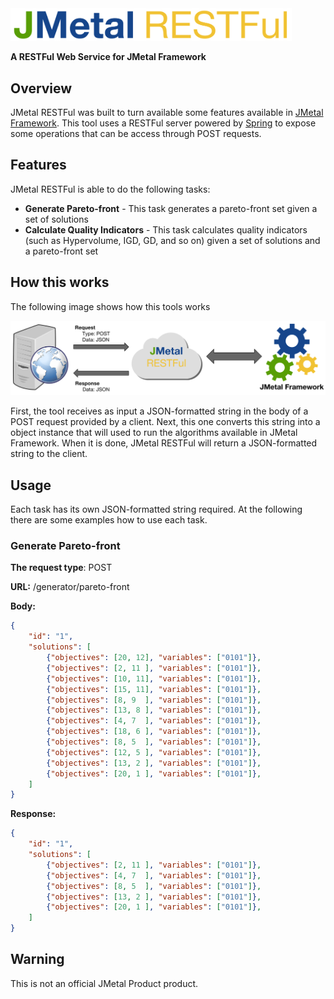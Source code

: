 <img src="https://raw.githubusercontent.com/thiagodnf/jmetal-restful/master/src/main/resources/assets/logo.png" width="450"/>


**A RESTFul Web Service for JMetal Framework**

Overview
-
JMetal RESTFul was built to turn available some features available in <a href="https://github.com/jMetal/jMetal">JMetal Framework</a>. This tool uses a RESTFul server powered by <a href="http://spring.io/">Spring</a> to expose some operations that can be access through POST requests.

Features
--

JMetal RESTFul is able to do the following tasks:

- **Generate Pareto-front**  - This task generates a pareto-front set given a set of solutions
- **Calculate Quality Indicators** - This task calculates quality indicators (such as Hypervolume, IGD, GD, and so on) given a set of solutions and a pareto-front set

How this works
--
The following image shows how this tools works

<img src="https://raw.githubusercontent.com/thiagodnf/jmetal-restful/master/src/main/resources/assets/how-this-works.png" />

First, the tool receives as input a JSON-formatted string in the body of a POST request provided by a client. Next, this one converts this string into a object instance that will used to run the algorithms available in JMetal Framework. When it is done, JMetal RESTFul will return a JSON-formatted string to the client. 

Usage
--

Each task has its own JSON-formatted string required. At the following there are some examples how to use each task.

<h3>Generate Pareto-front</h3>

**The request type**: POST

**URL:** /generator/pareto-front

**Body:**
```json
{
    "id": "1",
    "solutions": [
        {"objectives": [20, 12], "variables": ["0101"]},
        {"objectives": [2, 11 ], "variables": ["0101"]},
        {"objectives": [10, 11], "variables": ["0101"]},
        {"objectives": [15, 11], "variables": ["0101"]},
        {"objectives": [8, 9  ], "variables": ["0101"]},
        {"objectives": [13, 8 ], "variables": ["0101"]},
        {"objectives": [4, 7  ], "variables": ["0101"]},
        {"objectives": [18, 6 ], "variables": ["0101"]},
        {"objectives": [8, 5  ], "variables": ["0101"]},
        {"objectives": [12, 5 ], "variables": ["0101"]},
        {"objectives": [13, 2 ], "variables": ["0101"]},
        {"objectives": [20, 1 ], "variables": ["0101"]},
    ]
}
```

**Response:**
```json
{
    "id": "1",
    "solutions": [
        {"objectives": [2, 11 ], "variables": ["0101"]},
        {"objectives": [4, 7  ], "variables": ["0101"]},
        {"objectives": [8, 5  ], "variables": ["0101"]},
        {"objectives": [13, 2 ], "variables": ["0101"]},
        {"objectives": [20, 1 ], "variables": ["0101"]},
    ]
}
```

Warning
--

This is not an official JMetal Product product.



